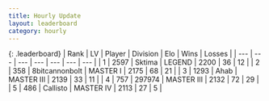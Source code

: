 ```yaml
---
title: Hourly Update
layout: leaderboard
category: hourly
---
```


{: .leaderboard}
| Rank | LV | Player | Division | Elo | Wins | Losses |
| --- | --- | --- | --- | --- | --- | --- |
| <span data-change="0">1</span> | 2597 | <span title="ID: 353063">Sktima</span> | LEGEND | <span data-change="0">2200</span> | <span data-change="0">36</span> | <span data-change="0">12</span> |
| <span data-change="0">2</span> | 358 | <span title="ID: 28271">8bitcannonbolt</span> | MASTER I | <span data-change="0">2175</span> | <span data-change="0">68</span> | <span data-change="0">21</span> |
| <span data-change="0">3</span> | 1293 | <span title="ID: 402846">Ahab</span> | MASTER III | <span data-change="0">2139</span> | <span data-change="0">33</span> | <span data-change="0">11</span> |
| <span data-change="0">4</span> | 757 | <span title="ID: 544038">297974</span> | MASTER III | <span data-change="0">2132</span> | <span data-change="0">72</span> | <span data-change="0">29</span> |
| <span data-change="0">5</span> | 486 | <span title="ID: 619928">Callisto</span> | MASTER IV | <span data-change="0">2113</span> | <span data-change="0">27</span> | <span data-change="0">5</span> |